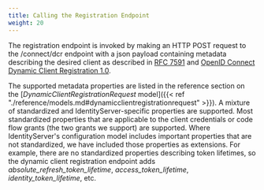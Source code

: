 ```yaml
---
title: Calling the Registration Endpoint
weight: 20
---
```


The registration endpoint is invoked by making an HTTP POST request to the /connect/dcr endpoint with a json payload containing metadata describing the desired client as described in [RFC 7591](https://datatracker.ietf.org/doc/rfc7591/) and [OpenID Connect Dynamic Client Registration 1.0](https://openid.net/specs/openid-connect-registration-1_0.html).

The supported metadata properties are listed in the reference section on the [*DynamicClientRegistrationRequest* model]({{< ref "./reference/models.md#dynamicclientregistrationrequest" >}}). A mixture of standardized and IdentityServer-specific properties are supported. Most standardized properties that are applicable to the client credentials or code flow grants (the two grants we support) are supported. Where IdentityServer's configuration model includes important properties that are not standardized, we have included those properties as extensions. For example, there are no standardized properties describing token lifetimes, so the dynamic client registration endpoint adds *absolute_refresh_token_lifetime*, *access_token_lifetime*, *identity_token_lifetime*, etc.